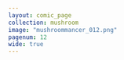 ```yaml
---
layout: comic_page
collection: mushroom
image: "mushroommancer_012.png"
pagenum: 12
wide: true
---
```

